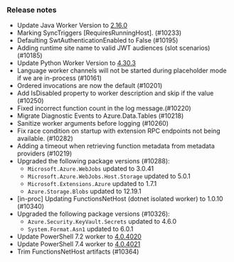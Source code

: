 ### Release notes

<!-- Please add your release notes in the following format:
- My change description (#PR)
-->
- Update Java Worker Version to [2.16.0](https://github.com/Azure/azure-functions-java-worker/releases/tag/2.16.0)
- Marking SyncTriggers [RequiresRunningHost]. (#10233)
- Defaulting SwtAuthenticationEnabled to False (#10195)
- Adding runtime site name to valid JWT audiences (slot scenarios) (#10185)
- Update Python Worker Version to [4.30.3](https://github.com/Azure/azure-functions-python-worker/releases/tag/4.30.3)
- Language worker channels will not be started during placeholder mode if we are in-process (#10161)
- Ordered invocations are now the default (#10201)
- Add IsDisabled property to worker description and skip if the value (#10250)
- Fixed incorrect function count in the log message.(#10220)
- Migrate Diagnostic Events to Azure.Data.Tables (#10218)
- Sanitize worker arguments before logging (#10260)
- Fix race condition on startup with extension RPC endpoints not being available. (#10282)
- Adding a timeout when retrieving function metadata from metadata providers (#10219)
- Upgraded the following package versions (#10288):
  - `Microsoft.Azure.WebJobs` updated to 3.0.41
  - `Microsoft.Azure.WebJobs.Host.Storage` updated to 5.0.1
  - `Microsoft.Extensions.Azure` updated to 1.7.1
  - `Azure.Storage.Blobs` updated to 12.19.1
- [in-proc] Updating FunctionsNetHost (dotnet isolated worker) to 1.0.10 (#10340)
- Upgraded the following package versions (#10326):
  - `Azure.Security.KeyVault.Secrets` updated to 4.6.0
  - `System.Format.Asn1` updated to 6.0.1
- Update PowerShell 7.2 worker to [4.0.4020](https://github.com/Azure/azure-functions-powershell-worker/releases/tag/v4.0.4020)
- Update PowerShell 7.4 worker to [4.0.4021](https://github.com/Azure/azure-functions-powershell-worker/releases/tag/v4.0.4021)
- Trim FunctionsNetHost artifacts (#10364)
